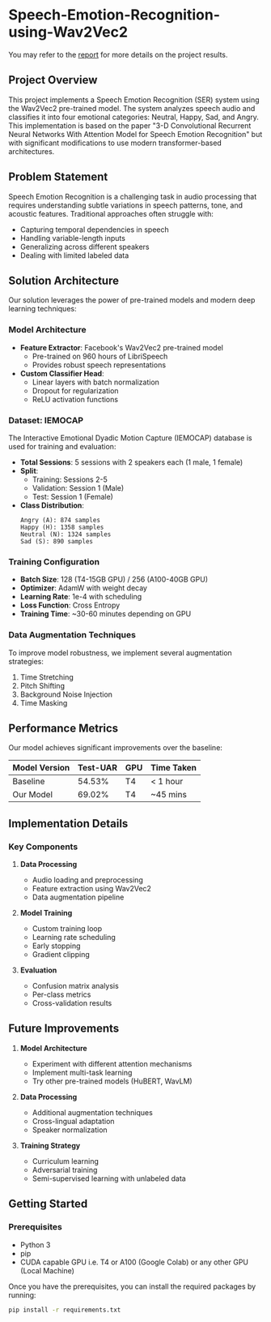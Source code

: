# Speech-Emotion-Recognition-using-Wav2Vec2

You may refer to the [report](slides.pdf) for more details on the project results.

## Project Overview
This project implements a Speech Emotion Recognition (SER) system using the Wav2Vec2 pre-trained model. The system analyzes speech audio and classifies it into four emotional categories: Neutral, Happy, Sad, and Angry. This implementation is based on the paper "3-D Convolutional Recurrent Neural Networks With Attention Model for Speech Emotion Recognition" but with significant modifications to use modern transformer-based architectures.

## Problem Statement
Speech Emotion Recognition is a challenging task in audio processing that requires understanding subtle variations in speech patterns, tone, and acoustic features. Traditional approaches often struggle with:
- Capturing temporal dependencies in speech
- Handling variable-length inputs
- Generalizing across different speakers
- Dealing with limited labeled data

## Solution Architecture
Our solution leverages the power of pre-trained models and modern deep learning techniques:

### Model Architecture
- **Feature Extractor**: Facebook's Wav2Vec2 pre-trained model
  - Pre-trained on 960 hours of LibriSpeech
  - Provides robust speech representations
- **Custom Classifier Head**:
  - Linear layers with batch normalization
  - Dropout for regularization
  - ReLU activation functions

### Dataset: IEMOCAP
The Interactive Emotional Dyadic Motion Capture (IEMOCAP) database is used for training and evaluation:
- **Total Sessions**: 5 sessions with 2 speakers each (1 male, 1 female)
- **Split**:
  - Training: Sessions 2-5
  - Validation: Session 1 (Male)
  - Test: Session 1 (Female)
- **Class Distribution**:
  ```
  Angry (A): 874 samples
  Happy (H): 1358 samples
  Neutral (N): 1324 samples
  Sad (S): 890 samples
  ```

### Training Configuration
- **Batch Size**: 128 (T4-15GB GPU) / 256 (A100-40GB GPU)
- **Optimizer**: AdamW with weight decay
- **Learning Rate**: 1e-4 with scheduling
- **Loss Function**: Cross Entropy
- **Training Time**: ~30-60 minutes depending on GPU

### Data Augmentation Techniques
To improve model robustness, we implement several augmentation strategies:
1. Time Stretching
2. Pitch Shifting
3. Background Noise Injection
4. Time Masking

## Performance Metrics
Our model achieves significant improvements over the baseline:

| Model Version | Test-UAR | GPU | Time Taken |
|--------------|----------|-----|------------|
| Baseline     | 54.53%   | T4  | < 1 hour   |
| Our Model    | 69.02%   | T4  | ~45 mins   |

## Implementation Details

### Key Components
1. **Data Processing**
   - Audio loading and preprocessing
   - Feature extraction using Wav2Vec2
   - Data augmentation pipeline

2. **Model Training**
   - Custom training loop
   - Learning rate scheduling
   - Early stopping
   - Gradient clipping

3. **Evaluation**
   - Confusion matrix analysis
   - Per-class metrics
   - Cross-validation results

## Future Improvements
1. **Model Architecture**
   - Experiment with different attention mechanisms
   - Implement multi-task learning
   - Try other pre-trained models (HuBERT, WavLM)

2. **Data Processing**
   - Additional augmentation techniques
   - Cross-lingual adaptation
   - Speaker normalization

3. **Training Strategy**
   - Curriculum learning
   - Adversarial training
   - Semi-supervised learning with unlabeled data

## Getting Started

### Prerequisites
- Python 3
- pip
- CUDA capable GPU i.e. T4 or A100 (Google Colab) or any other GPU (Local Machine)

Once you have the prerequisites, you can install the required packages by running:

```bash
pip install -r requirements.txt
```





